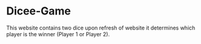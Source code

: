 # Dicee-Game

This website contains two dice upon refresh of website it determines which player is the winner (Player 1 or Player 2).
